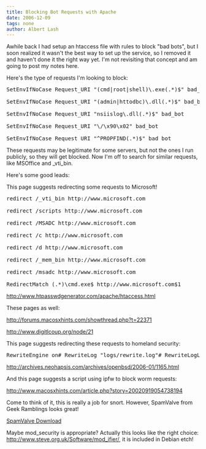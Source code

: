 ```yaml
---
title: Blocking Bot Requests with Apache
date: 2006-12-09
tags: none
author: Albert Lash
---
```

Awhile back I had setup an htaccess file with rules to block "bad bots", but I soon realized it wasn't the best way to set up the service, so I removed it and haven't done it the right way yet. I'm not revisiting that concept and am going to post my notes here.

Here's the type of requests I'm looking to block:

<pre>SetEnvIfNoCase Request_URI "(cmd|root|shell)\.exe(.*)$" bad_bot

SetEnvIfNoCase Request_URI "(admin|httodbc)\.dll(.*)$" bad_bot

SetEnvIfNoCase Request_URI "nsiislog\.dll(.*)$" bad_bot

SetEnvIfNoCase Request_URI "\/\x90\x02" bad_bot

SetEnvIfNoCase Request_URI "^PROPFIND(.*)$" bad_bot</pre>

These requests may be legitimate for some servers, but not the ones I run publicly, so they will get blocked. Now I'm off to search for similar requests, like MSOffice and _vti_bin.

Here's some good leads:

This page suggests redirecting some requests to Microsoft!

<pre>redirect /_vti_bin http://www.microsoft.com

redirect /scripts http://www.microsoft.com

redirect /MSADC http://www.microsoft.com

redirect /c http://www.microsoft.com

redirect /d http://www.microsoft.com

redirect /_mem_bin http://www.microsoft.com

redirect /msadc http://www.microsoft.com

RedirectMatch (.*)\cmd.exe$ http://www.microsoft.com$1</pre>

<a href="http://www.htpasswdgenerator.com/apache/htaccess.html">http://www.htpasswdgenerator.com/apache/htaccess.html</a>

These pages as well:

<a href="http://forums.macosxhints.com/showthread.php?t=22371">http://forums.macosxhints.com/showthread.php?t=22371</a>

<a href="http://www.digitlcoup.org/node/21">http://www.digitlcoup.org/node/21</a>

This page suggests redirecting these requests to homeland security:

<pre>RewriteEngine on# RewriteLog "logs/rewrite.log"# RewriteLogLevel 1  RedirectMatch permanent (.*)cmd.exe(.*)$ http://www.dhs.gov  RedirectMatch permanent (.*)root.exe(.*)$ http://www.dhs.gov  RedirectMatch permanent (.*)\/_vti_bin\/(.*)$ http://www.dhs.gov  RedirectMatch permanent (.*)\/scripts\/\.\.(.*)$ http://www.dhs.gov  RedirectMatch permanent (.*)\/_mem_bin\/(.*)$ http://www.dhs.gov  RedirectMatch permanent (.*)\/msadc\/(.*)$ http://www.dhs.gov  RedirectMatch permanent (.*)\/MSADC\/(.*)$ http://www.dhs.gov  RedirectMatch permanent (.*)\/c\/winnt\/(.*)$ http://www.dhs.gov  RedirectMatch permanent (.*)\/d\/winnt\/(.*)$ http://www.dhs.gov  RedirectMatch permanent (.*)\/x90\/(.*)$ http://www.dhs.gov  RedirectMatch permanent (.*)\/FormMail(.*)$ http://www.dhs.gov  RedirectMatch permanent (.*)\/Formmail(.*)$ http://www.dhs.gov  RedirectMatch permanent (.*)\/cgi-bin(.*)$ http://www.dhs.gov  RedirectMatch permanent (.*)\/xmlrpc(.*)$ http://www.dhs.gov </pre>

<a href="http://archives.neohapsis.com/archives/openbsd/2006-01/1165.html">http://archives.neohapsis.com/archives/openbsd/2006-01/1165.html</a>

And this page suggests a script using ipfw to block worm requests:

<a href="http://www.macosxhints.com/article.php?story=20020919054738194">http://www.macosxhints.com/article.php?story=20020919054738194</a>

Come to think of it, this is really a job for snort. However, SpamValve from Geek Ramblings looks great!

<a href="http://dougal.gunters.org/">SpamValve Download</a>

Maybe mod_security is appropriate? Actually this looks like the right choice: <a href="http://www.steve.org.uk/Software/mod_ifier/">http://www.steve.org.uk/Software/mod_ifier/</a>, it is included in Debian etch!

